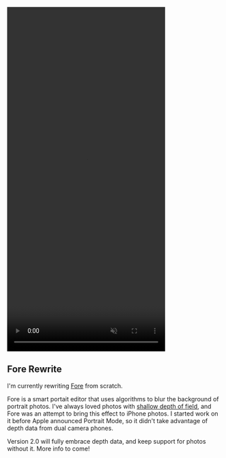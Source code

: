 <div class="iphone-x" >
  <video ref="autoplayVideo" width="370" height="806" onclick="this.play()" loop muted>
    <source src="https://s3.amazonaws.com/hal.codes/fore.mp4" type="video/mp4" />
  </video>
</div>
<!-- <img src="/images/videoFrame.png" alt="Quartz Objects" srcset="/images/videoFrame.png 1x, /images/videoFrame@2x.png 2x"> -->
<div class="post-text">

## Fore Rewrite

I'm currently rewriting [Fore](http://fore.photos) from scratch.

Fore is a smart portait editor that uses algorithms to blur the background of portrait photos. I've always loved photos with [shallow depth of field](https://en.wikipedia.org/wiki/Bokeh), and Fore was an attempt to bring this effect to iPhone photos. I started work on it before Apple announced Portrait Mode, so it didn't take advantage of depth data from dual camera phones.

Version 2.0 will fully embrace depth data, and keep support for photos without it. More info to come!

<!-- Photos with no depth data are run through a custom [deep neural network](https://www.mathworks.com/help/vision/ug/semantic-segmentation-basics.html) that automatically finds the background of the photo.  -->

</div>